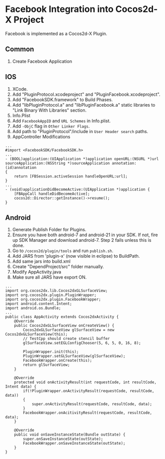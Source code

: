 # Facebook Integration into Cocos2d-X Project
Facebook is implemented as a Cocos2d-X Plugin. 

## Common
1. Create Facebook Application

## IOS
1. XCode.
  1. Add "PluginProtocol.xcodeproject" and "PluginFacebook.xcodeproject".
  2. Add "FacebookSDK.framework" to Build Phases.
  3. Add "libPluginProtocol.a" and "libPluginFacebook.a" static libraries to "Link Binary With Libraries" section.
2. Info.Plist
  1. Add `FacebookAppID` and `URL Schemes` in Info.plist.
3. Add `-ObjC` flag in `Other Linker Flags`.
4. Add path to "PluginProtocol"/include in `User Header search` paths.
4. AppController Modifications

```
...
#import <FacebookSDK/FacebookSDK.h>
...
- (BOOL)application:(UIApplication *)application openURL:(NSURL *)url sourceApplication:(NSString *)sourceApplication annotation:(id)annotation
{
    return [FBSession.activeSession handleOpenURL:url];
}
...
- (void)applicationDidBecomeActive:(UIApplication *)application {
    [FBAppCall handleDidBecomeActive];
    cocos2d::Director::getInstance()->resume();
}
```

## Android
1. Generate Publish Folder for Plugins.
  1. Ensure you have both android-7 and android-21 in your SDK. If not, fire up SDK Manager and download android-7. Step 2 fails unless this is done.
  2. Go to `/cocos2d/plugin/tools` and run `publish.sh`. 
2. Add JARS from 'plugin-x' (now visible in eclipse) to BuildPath.
3. Add same jars into build.xml
4. Create "DependProject/src" folder manually.
5. Modify AppActivity.java
6. Make sure all JARS have export ON.
```
...
import org.cocos2dx.lib.Cocos2dxGLSurfaceView;
import org.cocos2dx.plugin.PluginWrapper;
import org.cocos2dx.plugin.FacebookWrapper;
import android.content.Intent;
import android.os.Bundle;
...
public class AppActivity extends Cocos2dxActivity {
    @Override
    public Cocos2dxGLSurfaceView onCreateView() {
        Cocos2dxGLSurfaceView glSurfaceView = new Cocos2dxGLSurfaceView(this);
        // TestCpp should create stencil buffer
        glSurfaceView.setEGLConfigChooser(5, 6, 5, 0, 16, 8);

        PluginWrapper.init(this);
        PluginWrapper.setGLSurfaceView(glSurfaceView);
        FacebookWrapper.onCreate(this);
        return glSurfaceView;
    }

    @Override
    protected void onActivityResult(int requestCode, int resultCode, Intent data) {
        if(!PluginWrapper.onActivityResult(requestCode, resultCode, data))
        {
            super.onActivityResult(requestCode, resultCode, data);
        }
        FacebookWrapper.onAcitivityResult(requestCode, resultCode, data);
    }

    @Override
    public void onSaveInstanceState(Bundle outState) {
        super.onSaveInstanceState(outState);
        FacebookWrapper.onSaveInstanceState(outState);
    }
}
```

